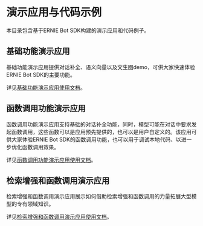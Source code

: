 # 演示应用与代码示例

本目录包含基于ERNIE Bot SDK构建的演示应用和代码例子。

## 基础功能演示应用

基础功能演示应用提供对话补全、语义向量以及文生图demo，可供大家快速体验ERNIE Bot SDK的主要功能。

详见[基础功能演示应用使用文档](./quick_start/README.md)。

## 函数调用功能演示应用

函数调用功能演示应用支持基础的对话补全功能，同时，模型可能在对话中要求发起函数调用，这些函数可以是应用预先提供的，也可以是用户自定义的。该应用可供大家体验ERNIE Bot SDK的函数调用功能，也可以用于调试本地代码、以进一步优化函数调用效果。

详见[函数调用功能演示应用使用文档](./function_calling/README.md)。

## 检索增强和函数调用演示应用

检索增强和函数调用演示应用展示如何借助检索增强和函数调用的力量拓展大型模型的专有领域知识。

详见[检索增强和函数调用演示应用使用文档](./function_calling/README.md)。
